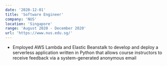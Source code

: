 ```yaml
---
date: '2020-12-01'
title: 'Software Engineer'
company: 'NUS'
location: 'Singapore'
range: 'August 2020 - December 2020'
url: 'https://www.nus.edu.sg/'
---
```


- Employed AWS Lambda and Elastic Beanstalk to develop and deploy a serverless application written in Python that allows course instructors to receive feedback via a system-generated anonymous email
